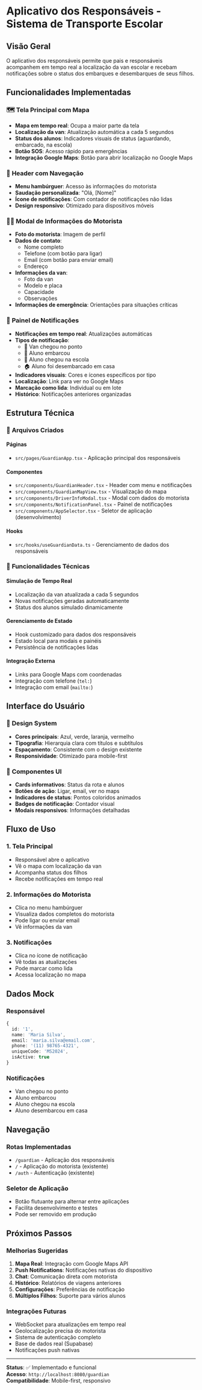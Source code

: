 # Aplicativo dos Responsáveis - Sistema de Transporte Escolar

## Visão Geral

O aplicativo dos responsáveis permite que pais e responsáveis acompanhem em tempo real a localização da van escolar e recebam notificações sobre o status dos embarques e desembarques de seus filhos.

## Funcionalidades Implementadas

### 🗺️ **Tela Principal com Mapa**
- **Mapa em tempo real**: Ocupa a maior parte da tela
- **Localização da van**: Atualização automática a cada 5 segundos
- **Status dos alunos**: Indicadores visuais de status (aguardando, embarcado, na escola)
- **Botão SOS**: Acesso rápido para emergências
- **Integração Google Maps**: Botão para abrir localização no Google Maps

### 📱 **Header com Navegação**
- **Menu hambúrguer**: Acesso às informações do motorista
- **Saudação personalizada**: "Olá, [Nome]"
- **Ícone de notificações**: Com contador de notificações não lidas
- **Design responsivo**: Otimizado para dispositivos móveis

### 👨‍✈️ **Modal de Informações do Motorista**
- **Foto do motorista**: Imagem de perfil
- **Dados de contato**:
  - Nome completo
  - Telefone (com botão para ligar)
  - Email (com botão para enviar email)
  - Endereço
- **Informações da van**:
  - Foto da van
  - Modelo e placa
  - Capacidade
  - Observações
- **Informações de emergência**: Orientações para situações críticas

### 🔔 **Painel de Notificações**
- **Notificações em tempo real**: Atualizações automáticas
- **Tipos de notificação**:
  - 🚐 Van chegou no ponto
  - 👤 Aluno embarcou
  - 🏫 Aluno chegou na escola
  - 🏠 Aluno foi desembarcado em casa
- **Indicadores visuais**: Cores e ícones específicos por tipo
- **Localização**: Link para ver no Google Maps
- **Marcação como lida**: Individual ou em lote
- **Histórico**: Notificações anteriores organizadas

## Estrutura Técnica

### 📁 **Arquivos Criados**

#### **Páginas**
- `src/pages/GuardianApp.tsx` - Aplicação principal dos responsáveis

#### **Componentes**
- `src/components/GuardianHeader.tsx` - Header com menu e notificações
- `src/components/GuardianMapView.tsx` - Visualização do mapa
- `src/components/DriverInfoModal.tsx` - Modal com dados do motorista
- `src/components/NotificationPanel.tsx` - Painel de notificações
- `src/components/AppSelector.tsx` - Seletor de aplicação (desenvolvimento)

#### **Hooks**
- `src/hooks/useGuardianData.ts` - Gerenciamento de dados dos responsáveis

### 🔧 **Funcionalidades Técnicas**

#### **Simulação de Tempo Real**
- Localização da van atualizada a cada 5 segundos
- Novas notificações geradas automaticamente
- Status dos alunos simulado dinamicamente

#### **Gerenciamento de Estado**
- Hook customizado para dados dos responsáveis
- Estado local para modais e painéis
- Persistência de notificações lidas

#### **Integração Externa**
- Links para Google Maps com coordenadas
- Integração com telefone (`tel:`)
- Integração com email (`mailto:`)

## Interface do Usuário

### 🎨 **Design System**
- **Cores principais**: Azul, verde, laranja, vermelho
- **Tipografia**: Hierarquia clara com títulos e subtítulos
- **Espaçamento**: Consistente com o design existente
- **Responsividade**: Otimizado para mobile-first

### 📱 **Componentes UI**
- **Cards informativos**: Status da rota e alunos
- **Botões de ação**: Ligar, email, ver no maps
- **Indicadores de status**: Pontos coloridos animados
- **Badges de notificação**: Contador visual
- **Modais responsivos**: Informações detalhadas

## Fluxo de Uso

### 1. **Tela Principal**
- Responsável abre o aplicativo
- Vê o mapa com localização da van
- Acompanha status dos filhos
- Recebe notificações em tempo real

### 2. **Informações do Motorista**
- Clica no menu hambúrguer
- Visualiza dados completos do motorista
- Pode ligar ou enviar email
- Vê informações da van

### 3. **Notificações**
- Clica no ícone de notificação
- Vê todas as atualizações
- Pode marcar como lida
- Acessa localização no mapa

## Dados Mock

### **Responsável**
```typescript
{
  id: '1',
  name: 'Maria Silva',
  email: 'maria.silva@email.com',
  phone: '(11) 98765-4321',
  uniqueCode: 'MS2024',
  isActive: true
}
```

### **Notificações**
- Van chegou no ponto
- Aluno embarcou
- Aluno chegou na escola
- Aluno desembarcou em casa

## Navegação

### **Rotas Implementadas**
- `/guardian` - Aplicação dos responsáveis
- `/` - Aplicação do motorista (existente)
- `/auth` - Autenticação (existente)

### **Seletor de Aplicação**
- Botão flutuante para alternar entre aplicações
- Facilita desenvolvimento e testes
- Pode ser removido em produção

## Próximos Passos

### **Melhorias Sugeridas**
1. **Mapa Real**: Integração com Google Maps API
2. **Push Notifications**: Notificações nativas do dispositivo
3. **Chat**: Comunicação direta com motorista
4. **Histórico**: Relatórios de viagens anteriores
5. **Configurações**: Preferências de notificação
6. **Múltiplos Filhos**: Suporte para vários alunos

### **Integrações Futuras**
- WebSocket para atualizações em tempo real
- Geolocalização precisa do motorista
- Sistema de autenticação completo
- Base de dados real (Supabase)
- Notificações push nativas

---

**Status**: ✅ Implementado e funcional  
**Acesso**: `http://localhost:8080/guardian`  
**Compatibilidade**: Mobile-first, responsivo